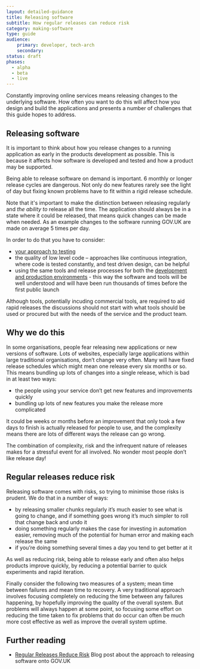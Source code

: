 ```yaml
---
layout: detailed-guidance
title: Releasing software
subtitle: How regular releases can reduce risk
category: making-software
type: guide
audience: 
    primary: developer, tech-arch
    secondary:
status: draft
phases:
  - alpha
  - beta
  - live
---
```

    
Constantly improving online services means releasing changes to the underlying software. How often you want to do this will affect how you design and build the applications and presents a number of challenges that this guide hopes to address.

## Releasing software

It is important to think about how you release changes to a running application as early in the products development as possible. This is because it affects how software is developed and tested and how a product may be supported.

Being able to release software on demand is important. 6 monthly or longer release cycles are dangerous. Not only do new features rarely see the light of day but fixing known problems have to fit within a rigid release schedule. 

Note that it's important to make the distinction between releasing regularly and _the ability to_ release all the time. The application should always be in a state where it could be released, that means quick changes can be made when needed. As an example changes to the software running GOV.UK are made on average 5 times per day.

In order to do that you have to consider:

* [your approach to testing](/service-manual/making-software/code-testing.html)
* the quality of low level code – approaches like continuous integration, where code is tested constantly, and test driven design, can be helpful
* using the same tools and release processes for both the [development and production environments](/service-manual/making-software/development-environment.html) - this way the software and tools will be well understood and will have been run thousands of times before the first public launch

Although tools, potentially incuding commercial tools, are required to aid rapid releases the discussions should not start with what tools should be used or procured but with the needs of the service and the product team.

## Why we do this

In some organisations, people fear releasing new applications or new versions of software. Lots of websites, especially large applications within large traditional organisations, don’t change very often. Many will have fixed release schedules which might mean one release every six months or so. This means bundling up lots of changes into a single release, which is bad in at least two ways:

* the people using your service don’t get new features and improvements quickly
* bundling up lots of new features you make the release more complicated

It could be weeks or months before an improvement that only took a few days to finish is actually released for people to use, and the complexity means there are lots of different ways the release can go wrong.

The combination of complexity, risk and the infrequent nature of releases makes for a stressful event for all involved. No wonder most people don’t like release day!

## Regular releases reduce risk

Releasing software comes with risks, so trying to minimise those risks is prudent. We do that in a number of ways:

* by releasing smaller chunks regularly it’s much easier to see what is going to change, and if something goes wrong it’s much simpler to roll that change back and undo it
* doing something regularly makes the case for investing in automation easier, removing much of the potential for human error and making each release the same
* if you’re doing something several times a day you tend to get better at it

As well as reducing risk, being able to release early and often also helps products improve quickly, by reducing a potential barrier to quick experiments and rapid iteration.

Finally consider the following two measures of a system; mean time between failures and mean time to recovery. A very traditional approach involves focusing completely on reducing the time between any failures happening, by hopefully improving the quality of the overall system. But problems will always happen at some point, so focusing some effort on reducing the time taken to fix problems that do occur can often be much more cost effective as well as improve the overall system uptime.

## Further reading

* [Regular Releases Reduce Risk](http://digital.cabinetoffice.gov.uk/2012/11/02/regular-releases-reduce-risk/) Blog post about the approach to releasing software onto GOV.UK
